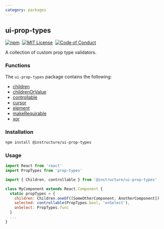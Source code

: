 ```yaml
---
category: packages
---
```


## ui-prop-types

[![npm][npm]][npm-url]&nbsp;
[![MIT License][license-badge]][license]&nbsp;
[![Code of Conduct][coc-badge]][coc]

A collection of custom prop type validators.

### Functions

The `ui-prop-types` package contains the following:

- [children](#children)
- [childrenOrValue](#childrenOrValue)
- [controllable](#controllable)
- [cursor](#cursor)
- [element](#element)
- [makeRequirable](#makeRequirable)
- [xor](#xor)

### Installation

```sh
npm install @instructure/ui-prop-types
```

### Usage

```js
import React from 'react'
import PropTypes from 'prop-types'

import { Children, controllable } from '@instructure/ui-prop-types'

class MyComponent extends React.Component {
  static propTypes = {
    children: Children.oneOf([SomeOtherComponent, AnotherComponent])
    selected: controllable(PropTypes.bool, 'onSelect'),
    onSelect: PropTypes.func
  }
  ...
}
```

[npm]: https://img.shields.io/npm/v/@instructure/ui-prop-types.svg
[npm-url]: https://npmjs.com/package/@instructure/ui-prop-types
[license-badge]: https://img.shields.io/npm/l/instructure-ui.svg?style=flat-square
[license]: https://github.com/instructure/instructure-ui/blob/master/LICENSE
[coc-badge]: https://img.shields.io/badge/code%20of-conduct-ff69b4.svg?style=flat-square
[coc]: https://github.com/instructure/instructure-ui/blob/master/CODE_OF_CONDUCT.md
